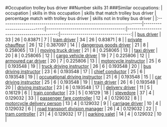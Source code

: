 #Occupation trolley bus driver
##Number skills 31
###Similar occupations:
| occupation                                                            |   skills in this occupation |   skills that match trolley bus driver |   percentage match with trolley bus driver |   skills not in trolley bus driver |
|:----------------------------------------------------------------------|----------------------------:|---------------------------------------:|-------------------------------------------:|-----------------------------------:|
| [bus driver](bus_driver.md)                                           |                          33 |                                     26 |                                   0.83871  |                                  7 |
| [tram driver](tram_driver.md)                                         |                          34 |                                     26 |                                   0.83871  |                                  8 |
| [private chauffeur](private_chauffeur.md)                             |                          26 |                                     12 |                                   0.387097 |                                 14 |
| [dangerous goods driver](dangerous_goods_driver.md)                   |                          21 |                                      8 |                                   0.258065 |                                 13 |
| [moving truck driver](moving_truck_driver.md)                         |                          21 |                                      8 |                                   0.258065 |                                 13 |
| [taxi driver](taxi_driver.md)                                         |                          20 |                                      8 |                                   0.258065 |                                 12 |
| [cargo vehicle driver](cargo_vehicle_driver.md)                       |                          19 |                                      7 |                                   0.225806 |                                 12 |
| [armoured car driver](armoured_car_driver.md)                         |                          20 |                                      7 |                                   0.225806 |                                 13 |
| [motorcycle instructor](motorcycle_instructor.md)                     |                          25 |                                      6 |                                   0.193548 |                                 19 |
| [truck driving instructor](truck_driving_instructor.md)               |                          26 |                                      6 |                                   0.193548 |                                 20 |
| [bus driving instructor](bus_driving_instructor.md)                   |                          23 |                                      6 |                                   0.193548 |                                 17 |
| [chief conductor](chief_conductor.md)                                 |                          25 |                                      6 |                                   0.193548 |                                 19 |
| [occupational driving instructor](occupational_driving_instructor.md) |                          21 |                                      6 |                                   0.193548 |                                 15 |
| [car driving instructor](car_driving_instructor.md)                   |                          25 |                                      6 |                                   0.193548 |                                 19 |
| [train driver](train_driver.md)                                       |                          26 |                                      6 |                                   0.193548 |                                 20 |
| [driving instructor](driving_instructor.md)                           |                          23 |                                      6 |                                   0.193548 |                                 17 |
| [delivery driver](delivery_driver.md)                                 |                          11 |                                      5 |                                   0.16129  |                                  6 |
| [train conductor](train_conductor.md)                                 |                          23 |                                      5 |                                   0.16129  |                                 18 |
| [stevedore](stevedore.md)                                             |                          37 |                                      4 |                                   0.129032 |                                 33 |
| [passenger fare controller](passenger_fare_controller.md)             |                          12 |                                      4 |                                   0.129032 |                                  8 |
| [motorcycle delivery person](motorcycle_delivery_person.md)           |                          13 |                                      4 |                                   0.129032 |                                  9 |
| [carriage driver](carriage_driver.md)                                 |                          10 |                                      4 |                                   0.129032 |                                  6 |
| [road transport division manager](road_transport_division_manager.md) |                          26 |                                      4 |                                   0.129032 |                                 22 |
| [tram controller](tram_controller.md)                                 |                          21 |                                      4 |                                   0.129032 |                                 17 |
| [parking valet](parking_valet.md)                                     |                          14 |                                      4 |                                   0.129032 |                                 10 |
